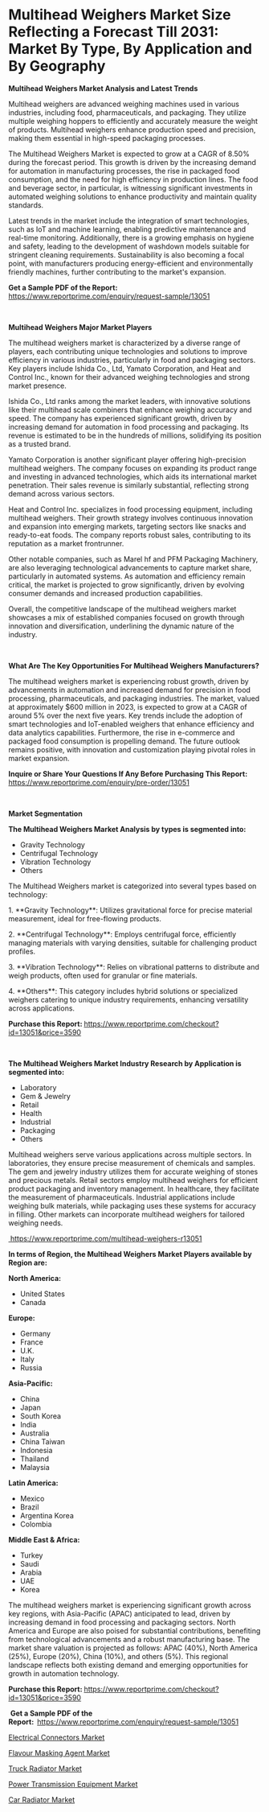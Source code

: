 <p><h1>Multihead Weighers Market Size Reflecting a Forecast Till 2031: Market By Type, By Application and By Geography</h1></p><p><strong>Multihead Weighers Market Analysis and Latest Trends</strong></p>
<p><p>Multihead weighers are advanced weighing machines used in various industries, including food, pharmaceuticals, and packaging. They utilize multiple weighing hoppers to efficiently and accurately measure the weight of products. Multihead weighers enhance production speed and precision, making them essential in high-speed packaging processes.</p><p>The Multihead Weighers Market is expected to grow at a CAGR of 8.50% during the forecast period. This growth is driven by the increasing demand for automation in manufacturing processes, the rise in packaged food consumption, and the need for high efficiency in production lines. The food and beverage sector, in particular, is witnessing significant investments in automated weighing solutions to enhance productivity and maintain quality standards.</p><p>Latest trends in the market include the integration of smart technologies, such as IoT and machine learning, enabling predictive maintenance and real-time monitoring. Additionally, there is a growing emphasis on hygiene and safety, leading to the development of washdown models suitable for stringent cleaning requirements. Sustainability is also becoming a focal point, with manufacturers producing energy-efficient and environmentally friendly machines, further contributing to the market's expansion.</p></p>
<p><strong>Get a Sample PDF of the Report:&nbsp;</strong> <a href="https://www.reportprime.com/enquiry/request-sample/13051">https://www.reportprime.com/enquiry/request-sample/13051</a></p>
<p>&nbsp;</p>
<p><strong>Multihead Weighers Major Market Players</strong></p>
<p><p>The multihead weighers market is characterized by a diverse range of players, each contributing unique technologies and solutions to improve efficiency in various industries, particularly in food and packaging sectors. Key players include Ishida Co., Ltd, Yamato Corporation, and Heat and Control Inc., known for their advanced weighing technologies and strong market presence.</p><p>Ishida Co., Ltd ranks among the market leaders, with innovative solutions like their multihead scale combiners that enhance weighing accuracy and speed. The company has experienced significant growth, driven by increasing demand for automation in food processing and packaging. Its revenue is estimated to be in the hundreds of millions, solidifying its position as a trusted brand.</p><p>Yamato Corporation is another significant player offering high-precision multihead weighers. The company focuses on expanding its product range and investing in advanced technologies, which aids its international market penetration. Their sales revenue is similarly substantial, reflecting strong demand across various sectors.</p><p>Heat and Control Inc. specializes in food processing equipment, including multihead weighers. Their growth strategy involves continuous innovation and expansion into emerging markets, targeting sectors like snacks and ready-to-eat foods. The company reports robust sales, contributing to its reputation as a market frontrunner.</p><p>Other notable companies, such as Marel hf and PFM Packaging Machinery, are also leveraging technological advancements to capture market share, particularly in automated systems. As automation and efficiency remain critical, the market is projected to grow significantly, driven by evolving consumer demands and increased production capabilities. </p><p>Overall, the competitive landscape of the multihead weighers market showcases a mix of established companies focused on growth through innovation and diversification, underlining the dynamic nature of the industry.</p></p>
<p>&nbsp;</p>
<p><strong>What Are The Key Opportunities For Multihead Weighers Manufacturers?</strong></p>
<p><p>The multihead weighers market is experiencing robust growth, driven by advancements in automation and increased demand for precision in food processing, pharmaceuticals, and packaging industries. The market, valued at approximately $600 million in 2023, is expected to grow at a CAGR of around 5% over the next five years. Key trends include the adoption of smart technologies and IoT-enabled weighers that enhance efficiency and data analytics capabilities. Furthermore, the rise in e-commerce and packaged food consumption is propelling demand. The future outlook remains positive, with innovation and customization playing pivotal roles in market expansion.</p></p>
<p><strong>Inquire or Share Your Questions If Any Before Purchasing This Report:</strong> <a href="https://www.reportprime.com/enquiry/pre-order/13051">https://www.reportprime.com/enquiry/pre-order/13051</a></p>
<p>&nbsp;</p>
<p><strong>Market Segmentation</strong></p>
<p><strong>The Multihead Weighers Market Analysis by types is segmented into:</strong></p>
<p><ul><li>Gravity Technology</li><li>Centrifugal Technology</li><li>Vibration Technology</li><li>Others</li></ul></p>
<p><p>The Multihead Weighers market is categorized into several types based on technology: </p><p>1. **Gravity Technology**: Utilizes gravitational force for precise material measurement, ideal for free-flowing products.</p><p>2. **Centrifugal Technology**: Employs centrifugal force, efficiently managing materials with varying densities, suitable for challenging product profiles.</p><p>3. **Vibration Technology**: Relies on vibrational patterns to distribute and weigh products, often used for granular or fine materials.</p><p>4. **Others**: This category includes hybrid solutions or specialized weighers catering to unique industry requirements, enhancing versatility across applications.</p></p>
<p><strong>Purchase this Report:&nbsp;</strong><a href="https://www.reportprime.com/checkout?id=13051&price=3590">https://www.reportprime.com/checkout?id=13051&price=3590</a></p>
<p>&nbsp;</p>
<p><strong>The Multihead Weighers Market Industry Research by Application is segmented into:</strong></p>
<p><ul><li>Laboratory</li><li>Gem & Jewelry</li><li>Retail</li><li>Health</li><li>Industrial</li><li>Packaging</li><li>Others</li></ul></p>
<p><p>Multihead weighers serve various applications across multiple sectors. In laboratories, they ensure precise measurement of chemicals and samples. The gem and jewelry industry utilizes them for accurate weighing of stones and precious metals. Retail sectors employ multihead weighers for efficient product packaging and inventory management. In healthcare, they facilitate the measurement of pharmaceuticals. Industrial applications include weighing bulk materials, while packaging uses these systems for accuracy in filling. Other markets can incorporate multihead weighers for tailored weighing needs.</p></p>
<p><a href="https://www.reportprime.com/multihead-weighers-r13051">&nbsp;https://www.reportprime.com/multihead-weighers-r13051</a></p>
<p><strong>In terms of Region, the Multihead Weighers Market Players available by Region are:</strong></p>
<p>
    <p> <strong> North America: </strong>
        <ul>
            <li>United States</li>
            <li>Canada</li>
        </ul>
        </p> 
    <p> <strong> Europe: </strong>
        <ul>
            <li>Germany</li>
            <li>France</li>
            <li>U.K.</li>
            <li>Italy</li>
            <li>Russia</li>
        </ul>
        </p> 
    <p> <strong> Asia-Pacific: </strong>
        <ul>
            <li>China</li>
            <li>Japan</li>
            <li>South Korea</li>
            <li>India</li>
            <li>Australia</li>
            <li>China Taiwan</li>
            <li>Indonesia</li>
            <li>Thailand</li>
            <li>Malaysia</li>
        </ul>
        </p> 
    <p> <strong> Latin America: </strong>
        <ul>
            <li>Mexico</li>
            <li>Brazil</li>
            <li>Argentina Korea</li>
            <li>Colombia</li>
        </ul>
        </p> 
    <p> <strong> Middle East & Africa: </strong>
        <ul>
            <li>Turkey</li>
            <li>Saudi</li>
            <li>Arabia</li>
            <li>UAE</li>
            <li>Korea</li>
        </ul>
    </p>
    </p>
<p><p>The multihead weighers market is experiencing significant growth across key regions, with Asia-Pacific (APAC) anticipated to lead, driven by increasing demand in food processing and packaging sectors. North America and Europe are also poised for substantial contributions, benefiting from technological advancements and a robust manufacturing base. The market share valuation is projected as follows: APAC (40%), North America (25%), Europe (20%), China (10%), and others (5%). This regional landscape reflects both existing demand and emerging opportunities for growth in automation technology.</p></p>
<p><strong>Purchase this Report: </strong><a href="https://www.reportprime.com/checkout?id=13051&price=3590">https://www.reportprime.com/checkout?id=13051&price=3590</a></p>
<p>&nbsp;<strong>Get a Sample PDF of the Report:&nbsp;&nbsp;</strong><a href="https://www.reportprime.com/enquiry/request-sample/13051">https://www.reportprime.com/enquiry/request-sample/13051</a></p>
<p><strong></strong></p>
<p><p><a href="https://medium.com/@scottroberts2661/electrical-connectors-market-research-report-exploring-market-size-and-revenue-analysis-for-0329f1277ff6">Electrical Connectors Market</a></p><p><a href="https://issuu.com/reportprime-2/docs/flavour-masking-agent-market-size-2_63fb786ac95b3d">Flavour Masking Agent Market</a></p><p><a href="https://www.linkedin.com/pulse/future-truck-radiator-market-global-forecast-trends-2024-jo3se?trackingId=rZ9rGM3DR8WlmWZqFhmKaA%3D%3D">Truck Radiator Market</a></p><p><a href="https://medium.com/@scottroberts2661/navigating-the-power-transmission-equipment-market-expert-analysis-and-market-forecast-for-period-ed3b9b483245">Power Transmission Equipment Market</a></p><p><a href="https://www.linkedin.com/pulse/what-influencing-future-car-radiator-market-insights-growth-dnboe?trackingId=ULD637i1TnG4zW9YnONJdQ%3D%3D">Car Radiator Market</a></p></p>